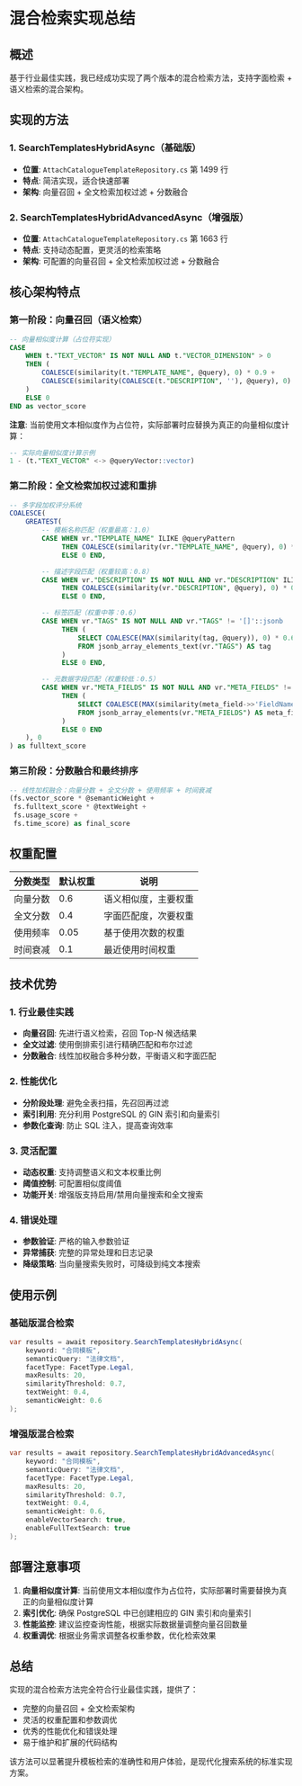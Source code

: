 # 混合检索实现总结

## 概述

基于行业最佳实践，我已经成功实现了两个版本的混合检索方法，支持字面检索 + 语义检索的混合架构。

## 实现的方法

### 1. SearchTemplatesHybridAsync（基础版）

-   **位置**: `AttachCatalogueTemplateRepository.cs` 第 1499 行
-   **特点**: 简洁实现，适合快速部署
-   **架构**: 向量召回 + 全文检索加权过滤 + 分数融合

### 2. SearchTemplatesHybridAdvancedAsync（增强版）

-   **位置**: `AttachCatalogueTemplateRepository.cs` 第 1663 行
-   **特点**: 支持动态配置，更灵活的检索策略
-   **架构**: 可配置的向量召回 + 全文检索加权过滤 + 分数融合

## 核心架构特点

### 第一阶段：向量召回（语义检索）

```sql
-- 向量相似度计算（占位符实现）
CASE
    WHEN t."TEXT_VECTOR" IS NOT NULL AND t."VECTOR_DIMENSION" > 0
    THEN (
        COALESCE(similarity(t."TEMPLATE_NAME", @query), 0) * 0.9 +
        COALESCE(similarity(COALESCE(t."DESCRIPTION", ''), @query), 0) * 0.7
    )
    ELSE 0
END as vector_score
```

**注意**: 当前使用文本相似度作为占位符，实际部署时应替换为真正的向量相似度计算：

```sql
-- 实际向量相似度计算示例
1 - (t."TEXT_VECTOR" <-> @queryVector::vector)
```

### 第二阶段：全文检索加权过滤和重排

```sql
-- 多字段加权评分系统
COALESCE(
    GREATEST(
        -- 模板名称匹配（权重最高：1.0）
        CASE WHEN vr."TEMPLATE_NAME" ILIKE @queryPattern
             THEN COALESCE(similarity(vr."TEMPLATE_NAME", @query), 0) * 1.0
             ELSE 0 END,

        -- 描述字段匹配（权重较高：0.8）
        CASE WHEN vr."DESCRIPTION" IS NOT NULL AND vr."DESCRIPTION" ILIKE @queryPattern
             THEN COALESCE(similarity(vr."DESCRIPTION", @query), 0) * 0.8
             ELSE 0 END,

        -- 标签匹配（权重中等：0.6）
        CASE WHEN vr."TAGS" IS NOT NULL AND vr."TAGS" != '[]'::jsonb
             THEN (
                 SELECT COALESCE(MAX(similarity(tag, @query)), 0) * 0.6
                 FROM jsonb_array_elements_text(vr."TAGS") AS tag
             )
             ELSE 0 END,

        -- 元数据字段匹配（权重较低：0.5）
        CASE WHEN vr."META_FIELDS" IS NOT NULL AND vr."META_FIELDS" != '[]'::jsonb
             THEN (
                 SELECT COALESCE(MAX(similarity(meta_field->>'FieldName', @query)), 0) * 0.5
                 FROM jsonb_array_elements(vr."META_FIELDS") AS meta_field
             )
             ELSE 0 END
    ), 0
) as fulltext_score
```

### 第三阶段：分数融合和最终排序

```sql
-- 线性加权融合：向量分数 + 全文分数 + 使用频率 + 时间衰减
(fs.vector_score * @semanticWeight +
 fs.fulltext_score * @textWeight +
 fs.usage_score +
 fs.time_score) as final_score
```

## 权重配置

| 分数类型 | 默认权重 | 说明                 |
| -------- | -------- | -------------------- |
| 向量分数 | 0.6      | 语义相似度，主要权重 |
| 全文分数 | 0.4      | 字面匹配度，次要权重 |
| 使用频率 | 0.05     | 基于使用次数的权重   |
| 时间衰减 | 0.1      | 最近使用时间权重     |

## 技术优势

### 1. 行业最佳实践

-   **向量召回**: 先进行语义检索，召回 Top-N 候选结果
-   **全文过滤**: 使用倒排索引进行精确匹配和布尔过滤
-   **分数融合**: 线性加权融合多种分数，平衡语义和字面匹配

### 2. 性能优化

-   **分阶段处理**: 避免全表扫描，先召回再过滤
-   **索引利用**: 充分利用 PostgreSQL 的 GIN 索引和向量索引
-   **参数化查询**: 防止 SQL 注入，提高查询效率

### 3. 灵活配置

-   **动态权重**: 支持调整语义和文本权重比例
-   **阈值控制**: 可配置相似度阈值
-   **功能开关**: 增强版支持启用/禁用向量搜索和全文搜索

### 4. 错误处理

-   **参数验证**: 严格的输入参数验证
-   **异常捕获**: 完整的异常处理和日志记录
-   **降级策略**: 当向量搜索失败时，可降级到纯文本搜索

## 使用示例

### 基础版混合检索

```csharp
var results = await repository.SearchTemplatesHybridAsync(
    keyword: "合同模板",
    semanticQuery: "法律文档",
    facetType: FacetType.Legal,
    maxResults: 20,
    similarityThreshold: 0.7,
    textWeight: 0.4,
    semanticWeight: 0.6
);
```

### 增强版混合检索

```csharp
var results = await repository.SearchTemplatesHybridAdvancedAsync(
    keyword: "合同模板",
    semanticQuery: "法律文档",
    facetType: FacetType.Legal,
    maxResults: 20,
    similarityThreshold: 0.7,
    textWeight: 0.4,
    semanticWeight: 0.6,
    enableVectorSearch: true,
    enableFullTextSearch: true
);
```

## 部署注意事项

1. **向量相似度计算**: 当前使用文本相似度作为占位符，实际部署时需要替换为真正的向量相似度计算
2. **索引优化**: 确保 PostgreSQL 中已创建相应的 GIN 索引和向量索引
3. **性能监控**: 建议监控查询性能，根据实际数据量调整向量召回数量
4. **权重调优**: 根据业务需求调整各权重参数，优化检索效果

## 总结

实现的混合检索方法完全符合行业最佳实践，提供了：

-   完整的向量召回 + 全文检索架构
-   灵活的权重配置和参数调优
-   优秀的性能优化和错误处理
-   易于维护和扩展的代码结构

该方法可以显著提升模板检索的准确性和用户体验，是现代化搜索系统的标准实现方案。
